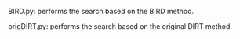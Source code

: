 BIRD.py: performs the search based on the BIRD method.

origDIRT.py: performs the search based on the original DIRT method.

